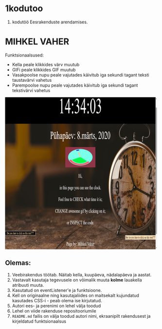 # 1kodutoo
1. kodutöö Eesrakenduste arendamises.



# MIHKEL VAHER


Funktsionaalsused: 
* Kella peale klikkides värv muutub
* GIFi peale klikkides GIF muutub
* Vasakpoolse nupu peale vajutades käivitub iga sekundi tagant teksti taustavärvi vahetus
* Parempoolse nupu peale vajutades käivitub iga sekundi tagant tekstivärvi vahetus


<img src="./Screen.png" alt="screenshot" width="500" height="500">



## Olemas:

1. Veebirakendus töötab. Näitab kella, kuupäeva, nädalapäeva ja aastat.
1. Vastavalt kasutaja tegevusele on võimalik muuta **kolme** lauakella atribuuti muuta.
1. Kasutatud on eventListener'e ja funktsioone.
1. Kell on originaalne ning kasutajaliides on maitsekalt kujundatud kasutades CSS-i - peab olema ise kirjutatud. 
1. Autori ees- ja perenimi on lehel välja toodud
1. Lehel on viide rakenduse repositooriumile
1. `README.md` failis on välja toodud autori nimi, ekraanipilt rakendusest ja kirjeldatud funktsionaalsus

